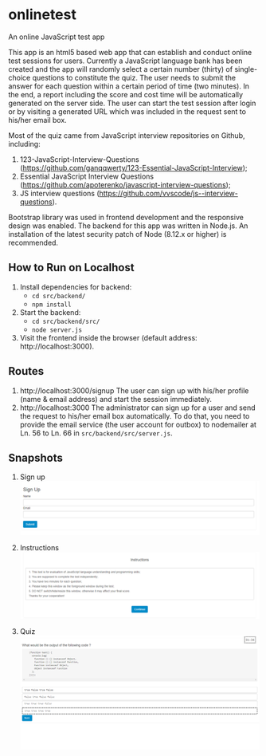 # onlinetest
An online JavaScript test app

This app is an html5 based web app that can establish and conduct online test sessions for users. Currently a JavaScript language bank has been created and the app will randomly select a certain number (thirty) of single-choice questions to constitute the quiz. The user needs to submit the answer for each question within a certain period of time (two minutes). In the end, a report including the score and cost time will be automatically generated on the server side. The user can start the test session after login or by visiting a generated URL which was included in the request sent to his/her email box.

Most of the quiz came from JavaScript interview repositories on Github, including:
1. 123-JavaScript-Interview-Questions (https://github.com/ganqqwerty/123-Essential-JavaScript-Interview);
2. Essential JavaScript Interview Questions (https://github.com/apoterenko/javascript-interview-questions);
3. JS interview questions (https://github.com/vvscode/js--interview-questions).

Bootstrap library was used in frontend development and the responsive design was enabled. The backend for this app was written in Node.js. An installation of the latest security patch of Node (8.12.x or higher) is recommended.

## How to Run on Localhost
1. Install dependencies for backend: 
    * `cd src/backend/`
    * `npm install`
2. Start the backend: 
    * `cd src/backend/src/`
    * `node server.js`
3. Visit the frontend inside the browser (default address: http://localhost:3000).

## Routes
1. http://localhost:3000/signup
    The user can sign up with his/her profile (name & email address) and start the session immediately.
2. http://localhost:3000
    The administrator can sign up for a user and send the request to his/her email box automatically. To do that, you need to provide the email service (the user account for outbox) to nodemailer at Ln. 56 to Ln. 66 in `src/backend/src/server.js`.

## Snapshots
1. Sign up
![alt text](https://github.com/tang415a/onlinetest/blob/master/imgs/signup.png)

2. Instructions
![alt text](https://github.com/tang415a/onlinetest/blob/master/imgs/instructions.png)

3. Quiz
![alt text](https://github.com/tang415a/onlinetest/blob/master/imgs/quiz.png)
